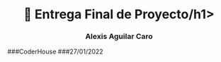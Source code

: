 <h1 align="center">👋 Entrega Final de Proyecto/h1>
<h3 align="center">Alexis Aguilar Caro</h3>

###CoderHouse 
###27/01/2022 